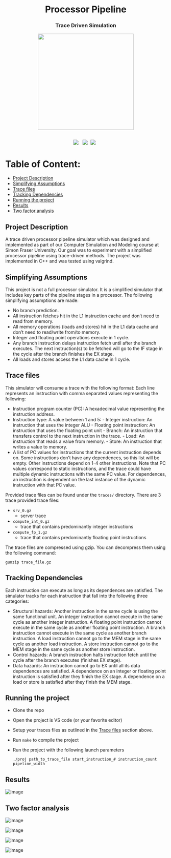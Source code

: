 <div align="center"><h1>Processor Pipeline</h1></div>
<div align="center"><h3>Trace Driven Simulation</h3></div>
<div align="center"><img src="https://user-images.githubusercontent.com/67299491/231928463-b122bf04-d97c-4601-97dd-7f2a96442346.png" width=300 height=300 style="vertical-align:middle"></div>

</br>





<pre><div align="center"><img style="margin-right: 5px;" src="https://img.shields.io/badge/c-++-blue"/> <img src="https://img.shields.io/badge/%20%20valgrind-white"/> <img src="https://img.shields.io/badge/%20%20Contributers-3-3"/> </pre> 


# Table of Content:
- [Project Description](#project-description)
- [Simplifying Assumptions](#simplifying-assumptions)
- [Trace files](#trace-files)
- [Tracking Dependencies](#tracking-dependencies)
- [Running the project](#running-the-project)
- [Results](#results)
- [Two factor analysis](#two-factor-analysis)

## Project Description

A trace driven processor pipeline simulator which was designed and implemented as part of our Computer Simulation and Modeling course at Simon Fraser University. Our goal was to experiment with a simplified processor pipeline using trace-driven methods. The project was implemented in C++ and was tested using valgrind.


## Simplifying Assumptions

This project is not a full processor simulator. It is a simplified simulator that includes key parts of the pipeline stages in a processor. The following simplifying assumptions are made:

- No branch prediction.
- All instruction fetches hit in the L1 instruction cache and don’t need to read from memory.
- All memory operations (loads and stores) hit in the L1 data cache and don’t need to read/write from/to memory.
- Integer and floating point operations execute in 1 cycle.
- Any branch instruction delays instruction fetch until after the branch executes. The next instruction(s) to be fetched will go to the IF stage in the cycle after the branch finishes the EX stage.
- All loads and stores access the L1 data cache in 1 cycle.



## Trace files

This simulator will consume a trace with the following format: Each line represents an instruction with comma separated values representing the following:

- Instruction program counter (PC): A hexadecimal value representing the instruction address.
- Instruction type: A value between 1 and 5:
        - Integer instruction: An instruction that uses the integer ALU
        - Floating point instruction: An instruction that uses the floating point unit
        - Branch: An instruction that transfers control to the next instruction in the trace.
        - Load: An instruction that reads a value from memory.
        - Store: An instruction that writes a value to memory.
- A list of PC values for instructions that the current instruction depends on. Some instructions don’t have any dependences, so this list will be empty. Other instructions depend on 1-4 other instructions. Note that PC values correspond to static instructions, and the trace could have multiple dynamic instructions with the same PC value. For dependences, an instruction is dependent on the last instance of the dynamic instruction with that PC value. 

Provided trace files can be found under the `traces/` directory. There are 3 trace provided trace files:

- `srv_0.gz`
    - server trace
- `compute_int_0.gz`
    - trace that contains predominantly integer instructions
- `compute_fp_1.gz`
    - trace that contains predominantly floating point instructions

The trace files are compressed using gzip. You can decompress them using the following command:
```
gunzip trace_file.gz
```

## Tracking Dependencies

Each instruction can execute as long as its dependences are satisfied. The simulator tracks for each instruction that fall into the following three categories:

- Structural hazards: Another instruction in the same cycle is using the same functional unit. An integer instruction cannot execute in the same cycle as another integer instruction. A floating point instruction cannot execute in the same cycle as another floating point instruction. A branch instruction cannot execute in the same cycle as another branch instruction. A load instruction cannot go to the MEM stage in the same cycle as another load instruction. A store instruction cannot go to the MEM stage in the same cycle as another store instruction.
- Control hazards: A branch instruction halts instruction fetch until the cycle after the branch executes (finishes EX stage).
- Data hazards: An instruction cannot go to EX until all its data dependences are satisfied. A dependence on an integer or floating point instruction is satisfied after they finish the EX stage. A dependence on a load or store is satisfied after they finish the MEM stage.


## Running the project

- Clone the repo
- Open the project is VS code (or your favorite editor)
- Setup your traces files as outlined in the [Trace files](#trace-files) section above.
- Run `make` to compile the project
- Run the project with the following launch parameters
    
    ``` ./proj path_to_trace_file start_instruction_# instruction_count pipeline_width ```



## Results 

![image](https://user-images.githubusercontent.com/67299491/231927630-68496272-8c21-4f8c-bff8-634a7c637832.png)


## Two factor analysis

![image](https://user-images.githubusercontent.com/67299491/231927733-4394e404-4e52-49bd-9b91-7caaec4e18f3.png)


![image](https://user-images.githubusercontent.com/67299491/231927764-b32512b2-a413-4f99-bb30-af5a669e1690.png)


![image](https://user-images.githubusercontent.com/67299491/231927783-58d16600-4f10-4087-b8f8-84bd66ff3a0d.png)


![image](https://user-images.githubusercontent.com/67299491/231927810-1ce5c09e-9251-4627-8e88-359e5a0e23ad.png)



